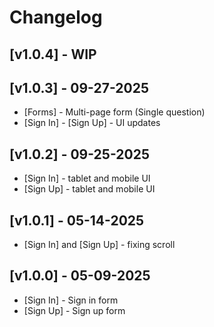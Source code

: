 # Changelog

## [v1.0.4] - WIP

## [v1.0.3] - 09-27-2025

- [Forms] - Multi-page form (Single question)
- [Sign In] - [Sign Up] - UI updates

## [v1.0.2] - 09-25-2025

- [Sign In] - tablet and mobile UI
- [Sign Up] - tablet and mobile UI

## [v1.0.1] - 05-14-2025

- [Sign In] and [Sign Up] - fixing scroll

## [v1.0.0] - 05-09-2025

- [Sign In] - Sign in form
- [Sign Up] - Sign up form
